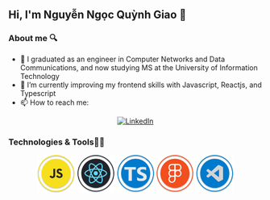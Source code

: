 ## Hi, I'm Nguyễn Ngọc Quỳnh Giao 👋

### About me :mag:
- 🔭 I graduated as an engineer in Computer Networks and Data Communications, and now studying MS at the University of Information Technology
- 🌱 I’m currently improving my frontend skills with Javascript, Reactjs, and Typescript
- 📫 How to reach me:
<div align="center">
  <a href="www.linkedin.com/in/giaonnq">
  <img width="50px" src="https://cdn-icons-png.flaticon.com/512/725/725337.png" alt="LinkedIn"/>
  </a>
</div>

###  Technologies & Tools:technologist:

<div align="center">
  <img width="75px" src="https://github.com/Pedro-Murilo/icons-for-readme/blob/main/.github/js-icon.svg" alt="Javascript Icon" />
  <img width="75px" src="https://github.com/Pedro-Murilo/icons-for-readme/blob/main/.github/react-icon.svg" alt="ReactJS Icon" />
  <img width="75px" src="https://github.com/Pedro-Murilo/icons-for-readme/blob/main/.github/typescript-icon.svg" alt="Typescript Icon" /> 
  <img width="75px" src="https://github.com/Pedro-Murilo/icons-for-readme/blob/main/.github/figma-icon.svg" alt="Figma Icon" />
  <img width="75px" src="https://github.com/Pedro-Murilo/icons-for-readme/blob/main/.github/vscode-icon.svg" alt="VSCode Icon" />
</div>
